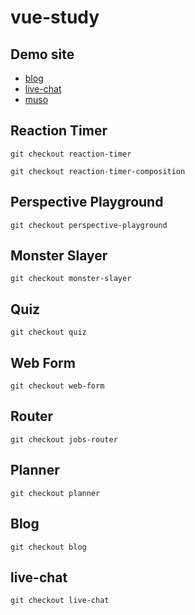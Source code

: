 # vue-study

## Demo site

- [blog](https://vue-blog-4c512.web.app/)
- [live-chat](https://vue-live-chat-f1075.web.app)
- [muso](https://vue-muso-ba1c2.web.app)

## Reaction Timer

```
git checkout reaction-timer
```

```
git checkout reaction-timer-composition
```

## Perspective Playground

```
git checkout perspective-playground
```

## Monster Slayer

```
git checkout monster-slayer
```

## Quiz

```
git checkout quiz
```

## Web Form

```
git checkout web-form
```

## Router

```
git checkout jobs-router
```

## Planner

```
git checkout planner
```

## Blog

```
git checkout blog
```

## live-chat

```
git checkout live-chat
```
